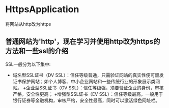 # HttpsApplication
将网站从http改为https

普通网站为'http'，现在学习并使用http改为https的方法和一些ssl的介绍
---

SSL一般分为以下集中:
+ 域名型SSL证书（DV SSL）：信任等级普通，只需验证网站的真实性便可颁发证书保护网站；如个人博客、中小企业网站和一些传统行业的形象展示类网站。
+企业型SSL证书（OV SSL）：信任等级强，须要验证企业的身份，审核严格，安全性更高；
+增强型SSL证书（EV SSL）：信任等级最高，一般用于银行证券等金融机构，审核严格，安全性最高，同时可以激活绿色网址栏。


